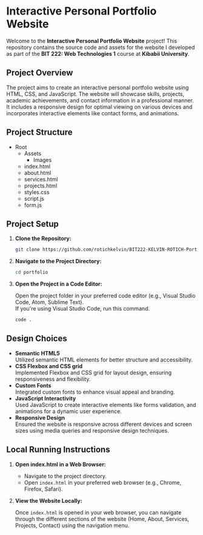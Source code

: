 # Interactive Personal Portfolio Website

Welcome to the **Interactive Personal Portfolio Website** project! This repository contains the source code and assets for the website I developed as part of the **BIT 222: Web Technologies 1** course at **Kibabii University**.

## Project Overview

The project aims to create an interactive personal portfolio website using HTML, CSS, and JavaScript. The website will showcase skills, projects, academic achievements, and contact information in a professional manner. It includes a responsive design for optimal viewing on various devices and incorporates interactive elements like contact forms, and animations.

## Project Structure

- Root
  - Assets
    - Images
  - index.html
  - about.html
  - services.html
  - projects.html
  - styles.css
  - script.js
  - form.js

## Project Setup

1. **Clone the Repository:**

   ```bash
   git clone https://github.com/rotichkelvin/BIT222-KELVIN-ROTICH-Portfolio.git
   ```

2. **Navigate to the Project Directory:**

   ```bash
   cd portfolio
   ```

3. **Open the Project in a Code Editor:**

   Open the project folder in your preferred code editor (e.g., Visual Studio Code, Atom, Sublime Text). \
   If you're using Visual Studio Code, run this command.

   ```bash
   code .
   ```

## Design Choices

- **Semantic HTML5** \
  Utilized semantic HTML elements for better structure and accessibility.
- **CSS Flexbox and CSS grid** \
  Implemented Flexbox and CSS grid for layout design, ensuring responsiveness and flexibility.
- **Custom Fonts** \
  Integrated custom fonts to enhance visual appeal and branding.
- **JavaScript Interactivity** \
  Used JavaScript to create interactive elements like forms validation, and animations for a dynamic user experience.
- **Responsive Design**\
  Ensured the website is responsive across different devices and screen sizes using media queries and responsive design techniques.

## Local Running Instructions

1. **Open index.html in a Web Browser:**

   - Navigate to the project directory.
   - Open `index.html` in your preferred web browser (e.g., Chrome, Firefox, Safari).

2. **View the Website Locally:**

   Once `index.html` is opened in your web browser, you can navigate through the different sections of the website (Home, About, Services, Projects, Contact) using the navigation menu.
